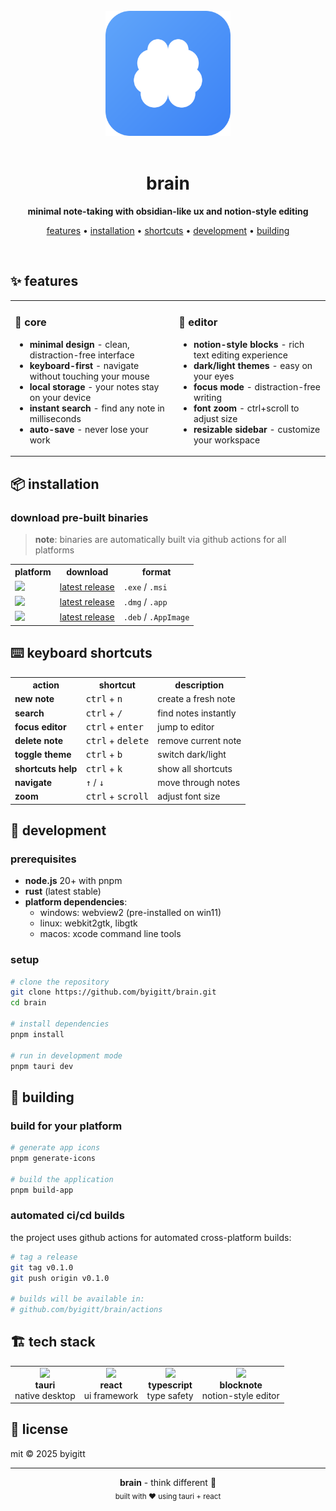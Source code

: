 <div align="center">
  <br />
  <img src="https://raw.githubusercontent.com/byigitt/brain/refs/heads/main/src-tauri/icons/Square310x310Logo.png" alt="brain logo" width="200" height="200" />
  <br />
  <br />
  <h1>brain</h1>
  <p><strong>minimal note-taking with obsidian-like ux and notion-style editing</strong></p>
  <p>
    <a href="#features">features</a> •
    <a href="#installation">installation</a> •
    <a href="#keyboard-shortcuts">shortcuts</a> •
    <a href="#development">development</a> •
    <a href="#building">building</a>
  </p>
  <br />
</div>

## ✨ features

<table>
<tr>
<td>

### 🎯 core
- **minimal design** - clean, distraction-free interface
- **keyboard-first** - navigate without touching your mouse
- **local storage** - your notes stay on your device
- **instant search** - find any note in milliseconds
- **auto-save** - never lose your work

</td>
<td>

### 🎨 editor
- **notion-style blocks** - rich text editing experience
- **dark/light themes** - easy on your eyes
- **focus mode** - distraction-free writing
- **font zoom** - ctrl+scroll to adjust size
- **resizable sidebar** - customize your workspace

</td>
</tr>
</table>

## 📦 installation

### download pre-built binaries

> **note**: binaries are automatically built via github actions for all platforms

<table>
<tr>
<th>platform</th>
<th>download</th>
<th>format</th>
</tr>
<tr>
<td><img src="https://img.shields.io/badge/Windows-0078D6?logo=windows&logoColor=white" /></td>
<td><a href="https://github.com/byigitt/brain/releases">latest release</a></td>
<td><code>.exe</code> / <code>.msi</code></td>
</tr>
<tr>
<td><img src="https://img.shields.io/badge/macOS-000000?logo=apple&logoColor=white" /></td>
<td><a href="https://github.com/byigitt/brain/releases">latest release</a></td>
<td><code>.dmg</code> / <code>.app</code></td>
</tr>
<tr>
<td><img src="https://img.shields.io/badge/Linux-FCC624?logo=linux&logoColor=black" /></td>
<td><a href="https://github.com/byigitt/brain/releases">latest release</a></td>
<td><code>.deb</code> / <code>.AppImage</code></td>
</tr>
</table>

## ⌨️ keyboard shortcuts

<table>
<tr>
<th>action</th>
<th>shortcut</th>
<th>description</th>
</tr>
<tr>
<td><strong>new note</strong></td>
<td><kbd>ctrl</kbd> + <kbd>n</kbd></td>
<td>create a fresh note</td>
</tr>
<tr>
<td><strong>search</strong></td>
<td><kbd>ctrl</kbd> + <kbd>/</kbd></td>
<td>find notes instantly</td>
</tr>
<tr>
<td><strong>focus editor</strong></td>
<td><kbd>ctrl</kbd> + <kbd>enter</kbd></td>
<td>jump to editor</td>
</tr>
<tr>
<td><strong>delete note</strong></td>
<td><kbd>ctrl</kbd> + <kbd>delete</kbd></td>
<td>remove current note</td>
</tr>
<tr>
<td><strong>toggle theme</strong></td>
<td><kbd>ctrl</kbd> + <kbd>b</kbd></td>
<td>switch dark/light</td>
</tr>
<tr>
<td><strong>shortcuts help</strong></td>
<td><kbd>ctrl</kbd> + <kbd>k</kbd></td>
<td>show all shortcuts</td>
</tr>
<tr>
<td><strong>navigate</strong></td>
<td><kbd>↑</kbd> / <kbd>↓</kbd></td>
<td>move through notes</td>
</tr>
<tr>
<td><strong>zoom</strong></td>
<td><kbd>ctrl</kbd> + <kbd>scroll</kbd></td>
<td>adjust font size</td>
</tr>
</table>

## 🚀 development

### prerequisites
- **node.js** 20+ with pnpm
- **rust** (latest stable)
- **platform dependencies**:
  - windows: webview2 (pre-installed on win11)
  - linux: webkit2gtk, libgtk
  - macos: xcode command line tools

### setup

```bash
# clone the repository
git clone https://github.com/byigitt/brain.git
cd brain

# install dependencies
pnpm install

# run in development mode
pnpm tauri dev
```

## 🔨 building

### build for your platform

```bash
# generate app icons
pnpm generate-icons

# build the application
pnpm build-app
```

### automated ci/cd builds

the project uses github actions for automated cross-platform builds:

```bash
# tag a release
git tag v0.1.0
git push origin v0.1.0

# builds will be available in:
# github.com/byigitt/brain/actions
```

## 🏗️ tech stack

<table>
<tr>
<td align="center">
<img src="https://img.shields.io/badge/Tauri-24C8DB?logo=tauri&logoColor=white" /><br />
<strong>tauri</strong><br />
native desktop
</td>
<td align="center">
<img src="https://img.shields.io/badge/React-61DAFB?logo=react&logoColor=black" /><br />
<strong>react</strong><br />
ui framework
</td>
<td align="center">
<img src="https://img.shields.io/badge/TypeScript-3178C6?logo=typescript&logoColor=white" /><br />
<strong>typescript</strong><br />
type safety
</td>
<td align="center">
<img src="https://img.shields.io/badge/BlockNote-000000?logoColor=white" /><br />
<strong>blocknote</strong><br />
notion-style editor
</td>
</tr>
</table>

## 📄 license

mit © 2025 byigitt

---

<div align="center">
  <strong>brain</strong> - think different 🧠
  <br />
  <sub>built with ❤️ using tauri + react</sub>
</div>
